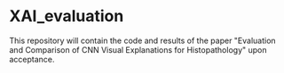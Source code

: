 # XAI_evaluation
This repository will contain the code and results of the paper "Evaluation and Comparison of CNN Visual Explanations for Histopathology" upon acceptance.
